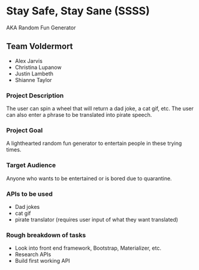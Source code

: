 # Stay Safe, Stay Sane (SSSS)

AKA Random Fun Generator

## Team Voldermort

- Alex Jarvis
- Christina Lupanow
- Justin Lambeth
- Shianne Taylor

### Project Description

The user can spin a wheel that will return a dad joke, a cat gif, etc.
The user can also enter a phrase to be translated into pirate speech.

### Project Goal

A lighthearted random fun generator to entertain people in these trying times.

### Target Audience

Anyone who wants to be entertained or is bored due to quarantine.

### APIs to be used

- Dad jokes
- cat gif
- pirate translator (requires user input of what they want translated)

### Rough breakdown of tasks

- Look into front end framework, Bootstrap, Materializer, etc.
- Research APIs
- Build first working API

